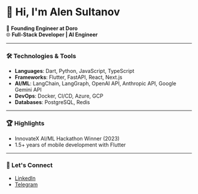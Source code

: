 # 👋 Hi, I'm Alen Sultanov

🚀 **Founding Engineer at Doro**  
🌐 **Full-Stack Developer | AI Engineer**

---

### 🛠️ Technologies & Tools  
- **Languages**: Dart, Python, JavaScript, TypeScript  
- **Frameworks**: Flutter, FastAPI, React, Next.js  
- **AI/ML**: LangChain, LangGraph, OpenAI API, Anthropic API, Google Gemini API  
- **DevOps**: Docker, CI/CD, Azure, GCP  
- **Databases**: PostgreSQL, Redis  


---

### 🏆 Highlights  
- InnovateX AI/ML Hackathon Winner (2023)  
- 1.5+ years of mobile development with Flutter  

---

### 🌟 Let's Connect  
- [LinkedIn](https://linkedin.com/in/misteralen/)  
- [Telegram](https://t.me/misteralen/)  
